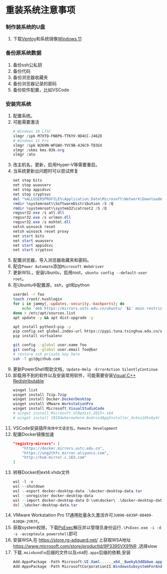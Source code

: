 # 重装系统注意事项
### 制作装系统的U盘
1. 下载[Ventoy](https://mirrors.nju.edu.cn/github-release/ventoy/Ventoy/LatestRelease/)和系统镜像[Windows 11](https://www.microsoft.com/zh-cn/software-download/windows11/)
### 备份原系统数据
1. 备份ssh公私钥
2. 备份代码
3. 备份浏览器收藏夹
4. 备份浏览器记录的密码
5. 备份软件配置，比如VSCode
### 安装完系统
1. 配置系统。
2. 可能需要激活
    ```powershell
    # Windows 10 LTSC
    slmgr /ipk M7XTQ-FN8P6-TTKYV-9D4CC-J462D
    # Windows 11 Pro
    slmgr /ipk W269N-WFGWX-YVC9B-4J6C9-T83GX
    slmgr /skms kms.03k.org
    slmgr /ato
    ```
3. 改主机名，更新，启用Hyper-V等需要重启。
4. 当系统更新出问题时可以尝试修复
    ```powershell
    net stop bits
    net stop wuauserv
    net stop appidsvc
    net stop cryptsvc
    del "%ALLUSERSPROFILE%\Application Data\Microsoft\Network\Downloader\*.*"
    rmdir %systemroot%\SoftwareDistribution /S /Q
    rmdir %systemroot%\system32\catroot2 /S /Q
    regsvr32.exe /s atl.dll
    regsvr32.exe /s urlmon.dll
    regsvr32.exe /s mshtml.dll
    netsh winsock reset
    netsh winsock reset proxy
    net start bits
    net start wuauserv
    net start appidsvc
    net start cryptsvc
    ```
5. 配置浏览器，导入浏览器收藏夹和密码。
6. 配合`Power Automate`添加`Microsoft Webdriver`
7. 更新WSL，安装Ubuntu，启用root，`ubuntu config --default-user root`。
8. 在Ubuntu中配置源，ssh，git和python
    ```bash
    userdel -r foo
    touch /root/.hushlogin
    for i in jammy{,-updates,-security,-backports}; do
        echo 'deb https://mirrors.ustc.edu.cn/ubuntu/ '$i' main restricted multiverse universe'
    done > /etc/apt/sources.list
    apt update -y && apt dist-upgrade -y

    apt install python3-pip -y
    pip config set global.index-url https://pypi.tuna.tsinghua.edu.cn/simple
    pip install virtualenv

    git config --global user.name foo
    git config --global user.email foo@bar
    # restore ssh private key here
    ssh -T git@github.com
    ```
9. 更新PowerShell帮助文档，`Update-Help -ErrorAction SilentlyContinue`
10. 卸载用不到的软件以及安装常用软件，可能需要安装[Visual C++ Redistributable](https://learn.microsoft.com/en-GB/cpp/windows/latest-supported-vc-redist?view=msvc-170)
    ```powershell
    winget list
    winget install 7zip.7zip
    winget install Docker.DockerDesktop
    winget install VMware.WorkstationPro
    winget install Microsoft.VisualStudioCode
    # winget install Microsoft.VCRedist.2015+.x64
    # winget install 18184wherewhere.AndroidAppInstaller_4v4sx105x6y4r
    ```
11. VSCode安装插件`简体中文语言包`，`Remote Development`
12. 配置Docker镜像加速
    ```json
    "registry-mirrors": [
        "https://docker.mirrors.ustc.edu.cn",
        "https://ung2thfc.mirror.aliyuncs.com",
        "http://hub-mirror.c.163.com"
    ]
    ```
13. 转移Docker的ext4.vhdx文件
    ```powershell
    wsl -l -v
    wsl --shutdown
    wsl --export docker-desktop-data .\docker-desktop-data.tar
    wsl --unregister docker-desktop-data
    wsl --import docker-desktop-data D:\vm\docker\ .\docker-desktop-data.tar --version 2
    del .\docker-desktop-data.tar
    ```
14. VMware Workstation Pro 17通用批量永久激活许可`JU090-6039P-08409-8J0QH-2YR7F`。
15. 获取system权限，下载[PsExec](https://docs.microsoft.com/en-us/sysinternals/downloads/psexec)解压并以管理员身份运行`.\PsExec.exe -i -d -s -accepteula powershell`即可
16. 安装WSA,在 https://store.rg-adguard.net/ 上获取WSA地址 https://www.microsoft.com/store/productId/9P3395VX91NR ,选择slow
17. 下载`.msixbundle`后缀的文件以及`x64`的`.appx`后缀的依赖,安装
    ```powershell
    Add-AppxPackage -Path Microsoft.UI.Xaml....._x64__8wekyb3d8bbwe.appx
    Add-AppxPackage -Path MicrosoftCorporationII.WindowsSubsystemForAndroid...~.msixbundle
    ```